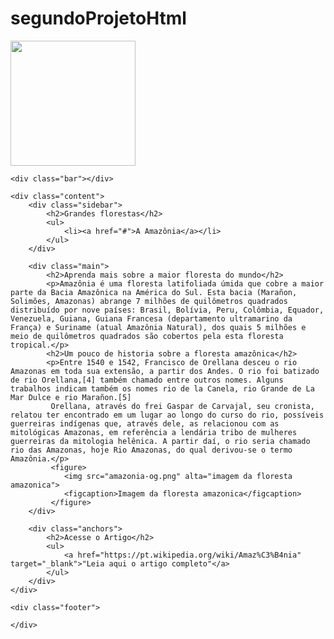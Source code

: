 # segundoProjetoHtml
<!DOCTYPE html>
<html lang="pt-br">
<head>
    <meta charset="UTF-8">
    <meta name="viewport" content="width=device-width, initial-scale=1.0">
    <title>Nova Wiki</title>
</head>
<body>
    <div>   
        <div class="logo">
            <img src="wikiAtividade.jpeg" width="200"/>
        </div>
    </div>

    <div class="bar"></div>

    <div class="content">
        <div class="sidebar">
            <h2>Grandes florestas</h2>
            <ul>
                <li><a href="#">A Amazônia</a></li>
            </ul>
        </div>

        <div class="main">
            <h2>Aprenda mais sobre a maior floresta do mundo</h2>
            <p>Amazônia é uma floresta latifoliada úmida que cobre a maior parte da Bacia Amazônica na América do Sul. Esta bacia (Marañon, Solimões, Amazonas) abrange 7 milhões de quilômetros quadrados distribuído por nove países: Brasil, Bolívia, Peru, Colômbia, Equador, Venezuela, Guiana, Guiana Francesa (departamento ultramarino da França) e Suriname (atual Amazônia Natural), dos quais 5 milhões e meio de quilômetros quadrados são cobertos pela esta floresta tropical.</p>
            <h2>Um pouco de historia sobre a floresta amazônica</h2>
            <p>Entre 1540 e 1542, Francisco de Orellana desceu o rio Amazonas em toda sua extensão, a partir dos Andes. O rio foi batizado de rio Orellana,[4] também chamado entre outros nomes. Alguns trabalhos indicam também os nomes rio de la Canela, rio Grande de La Mar Dulce e rio Marañon.[5]
             Orellana, através do frei Gaspar de Carvajal, seu cronista, relatou ter encontrado em um lugar ao longo do curso do rio, possíveis guerreiras indígenas que, através dele, as relacionou com as mitológicas Amazonas, em referência a lendária tribo de mulheres guerreiras da mitologia helênica. A partir daí, o rio seria chamado rio das Amazonas, hoje Rio Amazonas, do qual derivou-se o termo Amazônia.</p>
             <figure>
                <img src="amazonia-og.png" alta="imagem da floresta amazonica">
                <figcaption>Imagem da floresta amazonica</figcaption>
             </figure>
        </div>

        <div class="anchors">
            <h2>Acesse o Artigo</h2>
            <ul>
                <a href="https://pt.wikipedia.org/wiki/Amaz%C3%B4nia" target="_blank">"Leia aqui o artigo completo"</a>
            </ul>
        </div>
    </div>

    <div class="footer">

    </div>
</body>
</html>
